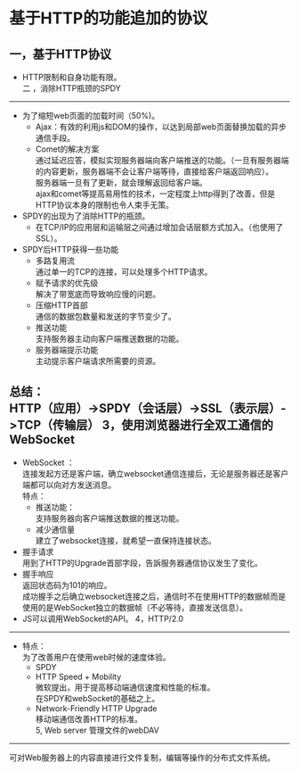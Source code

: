 基于HTTP的功能追加的协议====一，基于HTTP协议     ---*  HTTP限制和自身功能有限。  二 ，消除HTTP瓶颈的SPDY     ---*   为了缩短web页面的加载时间（50%)。     	*  Ajax：有效的利用js和DOM的操作，以达到局部web页面替换加载的异步通信手段。     	*  Comet的解决方案    通过延迟应答，模拟实现服务器端向客户端推送的功能。（一旦有服务器端的内容更新，服务器端不会让客户端等待，直接给客户端返回响应）。      服务器端一旦有了更新，就会理解返回给客户端。    ajax和comet等提高易用性的技术，一定程度上http得到了改善，但是HTTP协议本身的限制也令人束手无策。  *  SPDY的出现为了消除HTTP的瓶颈。    	*  在TCP/IP的应用层和运输层之间通过增加会话层额方式加入。（也使用了SSL）。*  SPDY后HTTP获得一些功能      	*  多路复用流     通过单一的TCP的连接，可以处理多个HTTP请求。     	*  赋予请求的优先级    解决了带宽底而导致响应慢的问题。    	*  压缩HTTP首部     通信的数据包数量和发送的字节变少了。    	*   推送功能    支持服务器主动向客户端推送数据的功能。    	*  服务器端提示功能    主动提示客户端请求所需要的资源。      总结：   HTTP（应用）->SPDY（会话层）->SSL（表示层）->TCP（传输层）3，使用浏览器进行全双工通信的WebSocket    -----*  WebSocket ：  连接发起方还是客户端，确立websocket通信连接后，无论是服务器还是客户端都可以向对方发送消息。   特点：     	*  推送功能：   支持服务器向客户端推送数据的推送功能。    	*  减少通信量   建立了websocket连接，就希望一直保持连接状态。     *  握手请求    用到了HTTP的Upgrade首部字段，告訴服务器通信协议发生了变化。       *  握手响应    返回状态码为101的响应。     成功握手之后确立websocket连接之后，通信时不在使用HTTP的数据帧而是使用的是WebSocket独立的数据帧（不必等待，直接发送信息）。   *  JS可以调用WebSocket的API。4，HTTP/2.0----*  特点：    为了改善用户在使用web时候的速度体验。     	*  SPDY	*  HTTP Speed + Mobility  微软提出，用于提高移动端通信速度和性能的标准。  在SPDY和webSocket的基础之上。       	*  Network-Friendly HTTP Upgrade     移动端通信改善HTTP的标准。    5, Web server 管理文件的webDAV     ------   可对Web服务器上的内容直接进行文件复制，编辑等操作的分布式文件系统。      